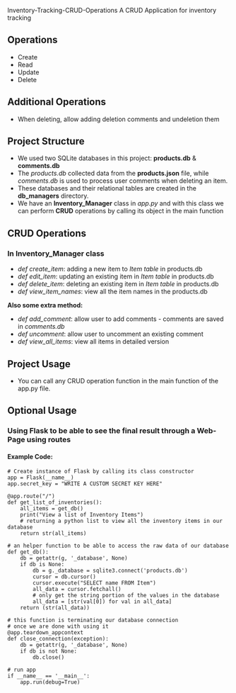 Inventory-Tracking-CRUD-Operations
A CRUD Application for inventory tracking 

## Operations
* Create
* Read
* Update
* Delete

## Additional Operations
* When deleting, allow adding deletion comments and undeletion them

## Project Structure
* We used two SQLite databases in this project: **products.db** & **comments.db**
* The _products.db_ collected data from the **products.json** file, while _comments.db_ is used to process user comments when deleting an item.
* These databases and their relational tables are created in the **db_managers** directory.
* We have an **Inventory_Manager** class in _app.py_ and with this class we can perform **CRUD** operations by calling its object in the main function

## CRUD Operations
### In **Inventory_Manager** class
* _def create_item_: adding a new item to _Item table_ in products.db
* _def edit_item_: updating an existing item in _Item table_ in products.db
* _def delete_item_: deleting an existing item in _Item table_ in products.db
* _def view_item_names_: view all the item names in the products.db

**Also some extra method:**
* _def add_comment_: allow user to add comments - comments are saved in _comments.db_
* _def uncomment_: allow user to uncomment an existing comment
* _def view_all_items_: view all items in detailed version

## Project Usage
* You can call any CRUD operation function in the main function of the app.py file.

## Optional Usage
### Using Flask to be able to see the final result through a Web-Page using routes
#### Example Code:

```
# Create instance of Flask by calling its class constructor
app = Flask(__name__)
app.secret_key = "WRITE A CUSTOM SECRET KEY HERE"

@app.route("/")
def get_list_of_inventories():
    all_items = get_db()
    print("View a list of Inventory Items")
    # returning a python list to view all the inventory items in our database
    return str(all_items)

# an helper function to be able to access the raw data of our database
def get_db():
    db = getattr(g, '_database', None)
    if db is None:
        db = g._database = sqlite3.connect('products.db')
        cursor = db.cursor()
        cursor.execute("SELECT name FROM Item")
        all_data = cursor.fetchall()
        # only get the string portion of the values in the database
        all_data = [str(val[0]) for val in all_data]
    return (str(all_data))
    
# this function is terminating our database connection
# once we are done with using it
@app.teardown_appcontext
def close_connection(exception):
    db = getattr(g, '_database', None)
    if db is not None:
        db.close()
        
# run app
if __name__ == '__main__':
	app.run(debug=True)

```

